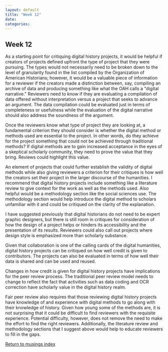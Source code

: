 ```yaml
---
layout: default
title: "Week 12"
date:
categories:
---
```

## Week 12

As a starting point for critiquing digital history projects, it would be helpful if creators of projects defined upfront the type of project that they were pursuing. The types would not necessarily need to be broken down to the level of granularity found in the list compiled by the Organization of American Historians; however, it would be a valuable piece of information for a reviewer if the creators made a distinction between, say, compiling an archive of data and producing something like what the OAH calls a "digital narrative." Reviewers need to know if they are evaluating a compilation of data offered without interpretation versus a project that seeks to advance an argument. The data compilation could be evaluated just in terms of completeness or usefulness while the evaluation of the digital narrative should also address the soundness of the argument.

Once the reviewers know what type of project they are looking at, a fundamental criterion they should consider is whether the digital method or methods used are essential to the project. In other words, do they achieve for the project something that could not be achieved through traditional methods? If digital methods are to gain increased acceptance in the eyes of a skeptical scholarly community, they need to prove the value that they bring. Reviews could highlight this value.

An element of projects that could further establish the validity of digital methods while also giving reviewers a criterion for their critiques is how well the creators set their project in the larger discourse of the humanities. I recommend that digital history projects include something like a literature review to give context for the work as well as the methods used. Also helpful would be a methodology section like the social sciences use. The methodology section would help introduce the digital method to scholars unfamiliar with it and could be critiqued on the clarity of the explanation.

I have suggested previously that digital historians do not need to be expert graphic designers, but there is still room in critiques for consideration of how the design of a project helps or hinders its accessibility and the presentation of its results. Reviewers could also call out projects where design style is emphasized more than scholarly substance.

Given that collaboration is one of the calling cards of the digital humanities, digital history projects can be critiqued on how well credit is given to contributors. The projects can also be evaluated in terms of how well their data is shared and can be used and reused.

Changes in how credit is given for digital history projects have implications for the peer review process. The traditional peer review model needs to change to reflect the fact that activities such as data coding and OCR correction have scholarly value in the digital history realm.

Fair peer review also requires that those reviewing digital history projects have knowledge of and experience with digital methods to go along with their knowledge of history. Given how young some of the methods are, it is not surprising that it could be difficult to find reviewers with the requisite experience. Potential difficulty, however, does not remove the need to make the effort to find the right reviewers. Additionally, the literature review and methodology sections that I suggest above would help to educate reviewers to fill in the gaps.




[Return to musings index](musings_index.html)
